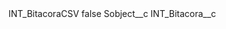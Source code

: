 <?xml version="1.0" encoding="UTF-8"?>
<CustomMetadata xmlns="http://soap.sforce.com/2006/04/metadata" xmlns:xsi="http://www.w3.org/2001/XMLSchema-instance" xmlns:xsd="http://www.w3.org/2001/XMLSchema">
    <label>INT_BitacoraCSV</label>
    <protected>false</protected>
    <values>
        <field>Sobject__c</field>
        <value xsi:type="xsd:string">INT_Bitacora__c</value>
    </values>
</CustomMetadata>
